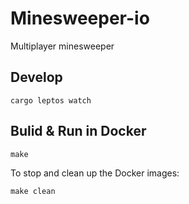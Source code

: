 # Minesweeper-io

Multiplayer minesweeper

## Develop

```
cargo leptos watch
```

## Bulid & Run in Docker

```
make
```

To stop and clean up the Docker images:

```
make clean
```
